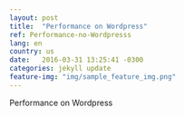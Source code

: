 ```yaml
---
layout: post
title:  "Performance on Wordpress"
ref: Performance-no-Wordpresss
lang: en
country: us
date:   2016-03-31 13:25:41 -0300
categories: jekyll update
feature-img: "img/sample_feature_img.png"
---
```


Performance on Wordpress
